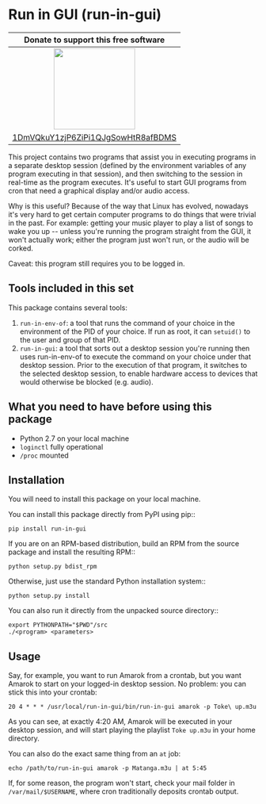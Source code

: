 Run in GUI (run-in-gui)
============================

| Donate to support this free software |
|:------------------------------------:|
| <img width="164" height="164" title="" alt="" src="doc/bitcoin.png" /> |
| [1DmVQkuY1zjP6ZiPi1QJgSowHtR8afBDMS](bitcoin:1DmVQkuY1zjP6ZiPi1QJgSowHtR8afBDMS) |

This project contains two programs that assist you in executing programs
in a separate desktop session (defined by the environment variables of any
program executing in that session), and then switching to the session in
real-time as the program executes.  It's useful to start GUI programs from
cron that need a graphical display and/or audio access.

Why is this useful?  Because of the way that Linux has evolved, nowadays
it's very hard to get certain computer programs to do things that were
trivial in the past.  For example: getting your music player to play a list
of songs to wake you up -- unless you're running the program straight from
the GUI, it won't actually work; either the program just won't run, or the
audio will be corked.

Caveat: this program still requires you to be logged in.

Tools included in this set
--------------------------

This package contains several tools:
    
1. `run-in-env-of`: a tool that runs the command of your choice in the
    environment of the PID of your choice.  If run as root, it can
   `setuid()` to the user and group of that PID.
2. `run-in-gui`: a tool that sorts out a desktop session you're running
   then uses run-in-env-of to execute the command on your choice under
   that desktop session.  Prior to the execution of that program, it
   switches to the selected desktop session, to enable hardware access
   to devices that would otherwise be blocked (e.g. audio).

What you need to have before using this package
-----------------------------------------------
    
* Python 2.7 on your local machine
* `loginctl` fully operational
* `/proc` mounted

Installation
------------

You will need to install this package on your local machine.

You can install this package directly from PyPI using pip::

    pip install run-in-gui

If you are on an RPM-based distribution, build an RPM from the source package
and install the resulting RPM::
    
    python setup.py bdist_rpm

Otherwise, just use the standard Python installation system::

    python setup.py install

You can also run it directly from the unpacked source directory::
    
    export PYTHONPATH="$PWD"/src
    ./<program> <parameters>

Usage
-----

Say, for example, you want to run Amarok from a crontab, but you want Amarok
to start on your logged-in desktop session.  No problem: you can stick this
into your crontab:

    20 4 * * * /usr/local/run-in-gui/bin/run-in-gui amarok -p Toke\ up.m3u

As you can see, at exactly 4:20 AM, Amarok will be executed in your desktop
session, and will start playing the playlist `Toke up.m3u` in your home
directory.

You can also do the exact same thing from an `at` job:

    echo /path/to/run-in-gui amarok -p Matanga.m3u | at 5:45

If, for some reason, the program won't start, check your mail folder in
`/var/mail/$USERNAME`, where cron traditionally deposits crontab output.
